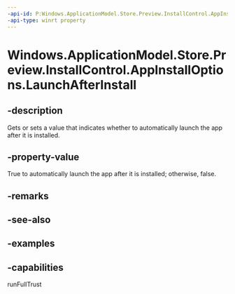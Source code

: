 ```yaml
---
-api-id: P:Windows.ApplicationModel.Store.Preview.InstallControl.AppInstallOptions.LaunchAfterInstall
-api-type: winrt property
---
```


<!-- Property syntax.
public bool LaunchAfterInstall { get;  set; }
-->

# Windows.ApplicationModel.Store.Preview.InstallControl.AppInstallOptions.LaunchAfterInstall

## -description
Gets or sets a value that indicates whether to automatically launch the app after it is installed.

## -property-value
True to automatically launch the app after it is installed; otherwise, false.

## -remarks

## -see-also

## -examples

## -capabilities
runFullTrust
